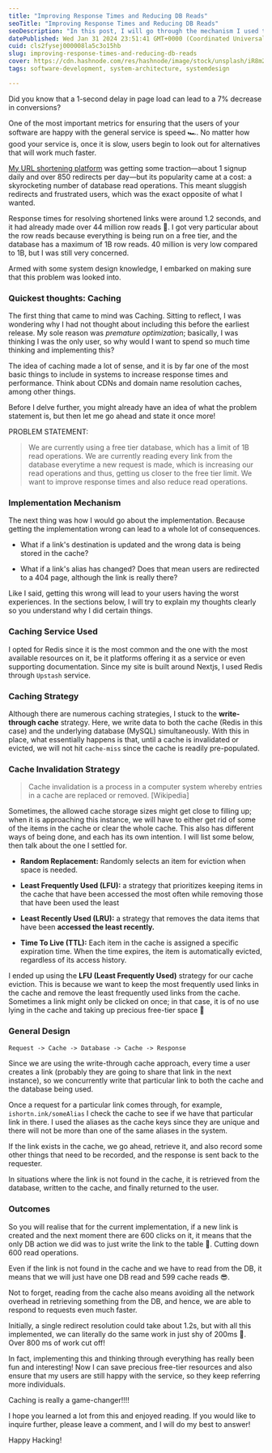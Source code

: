 ```yaml
---
title: "Improving Response Times and Reducing DB Reads"
seoTitle: "Improving Response Times and Reducing DB Reads"
seoDescription: "In this post, I will go through the mechanism I used to reduce databse read operations drastically while improving response times in ishortn.ink"
datePublished: Wed Jan 31 2024 23:51:41 GMT+0000 (Coordinated Universal Time)
cuid: cls2fysej000008la5c3o15hb
slug: improving-response-times-and-reducing-db-reads
cover: https://cdn.hashnode.com/res/hashnode/image/stock/unsplash/iR8m2RRo-z4/upload/4f1c09a3a77a67158ae8f8f12d649f8d.jpeg
tags: software-development, system-architecture, systemdesign

---
```


Did you know that a 1-second delay in page load can lead to a 7% decrease in conversions?

One of the most important metrics for ensuring that the users of your software are happy with the general service is speed 🏎️. No matter how good your service is, once it is slow, users begin to look out for alternatives that will work much faster.

[My URL shortening platform](https://ishortn.ink) was getting some traction—about 1 signup daily and over 850 redirects per day—but its popularity came at a cost: a skyrocketing number of database read operations. This meant sluggish redirects and frustrated users, which was the exact opposite of what I wanted.

Response times for resolving shortened links were around 1.2 seconds, and it had already made over 44 million row reads 🤯. I got very particular about the row reads because everything is being run on a free tier, and the database has a maximum of 1B row reads. 40 million is very low compared to 1B, but I was still very concerned.

Armed with some system design knowledge, I embarked on making sure that this problem was looked into.

### Quickest thoughts: Caching

The first thing that came to mind was Caching. Sitting to reflect, I was wondering why I had not thought about including this before the earliest release. My sole reason was *premature optimization*; basically, I was thinking I was the only user, so why would I want to spend so much time thinking and implementing this?

The idea of caching made a lot of sense, and it is by far one of the most basic things to include in systems to increase response times and performance. Think about CDNs and domain name resolution caches, among other things.

Before I delve further, you might already have an idea of what the problem statement is, but then let me go ahead and state it once more!

PROBLEM STATEMENT:

> We are currently using a free tier database, which has a limit of 1B read operations. We are currently reading every link from the database everytime a new request is made, which is increasing our read operations and thus, getting us closer to the free tier limit. We want to improve response times and also reduce read operations.

### Implementation Mechanism

The next thing was how I would go about the implementation. Because getting the implementation wrong can lead to a whole lot of consequences.

* What if a link's destination is updated and the wrong data is being stored in the cache?
    
* What if a link's alias has changed? Does that mean users are redirected to a 404 page, although the link is really there?
    

Like I said, getting this wrong will lead to your users having the worst experiences. In the sections below, I will try to explain my thoughts clearly so you understand why I did certain things.

### Caching Service Used

I opted for Redis since it is the most common and the one with the most available resources on it, be it platforms offering it as a service or even supporting documentation. Since my site is built around Nextjs, I used Redis through `Upstash` service.

### Caching Strategy

Although there are numerous caching strategies, I stuck to the **write-through cache** strategy. Here, we write data to both the cache (Redis in this case) and the underlying database (MySQL) simultaneously. With this in place, what essentially happens is that, until a cache is invalidated or evicted, we will not hit `cache-miss` since the cache is readily pre-populated.

### Cache Invalidation Strategy

> Cache invalidation is a process in a computer system whereby entries in a cache are replaced or removed. \[Wikipedia\]

Sometimes, the allowed cache storage sizes might get close to filling up; when it is approaching this instance, we will have to either get rid of some of the items in the cache or clear the whole cache. This also has different ways of being done, and each has its own intention. I will list some below, then talk about the one I settled for.

* **Random Replacement:** Randomly selects an item for eviction when space is needed.
    
* **Least Frequently Used (LFU):** a strategy that prioritizes keeping items in the cache that have been accessed the most often while removing those that have been used the least
    
* **Least Recently Used (LRU):** a strategy that removes the data items that have been **accessed the least recently.**
    
* **Time To Live (TTL):** Each item in the cache is assigned a specific expiration time. When the time expires, the item is automatically evicted, regardless of its access history.
    

I ended up using the **LFU (Least Frequently Used)** strategy for our cache eviction. This is because we want to keep the most frequently used links in the cache and remove the least frequently used links from the cache. Sometimes a link might only be clicked on once; in that case, it is of no use lying in the cache and taking up precious free-tier space 🥺

### General Design

```markdown
Request -> Cache -> Database -> Cache -> Response
```

Since we are using the write-through cache approach, every time a user creates a link (probably they are going to share that link in the next instance), so we concurrently write that particular link to both the cache and the database being used.

Once a request for a particular link comes through, for example, `ishortn.ink/someAlias` I check the cache to see if we have that particular link in there. I used the aliases as the cache keys since they are unique and there will not be more than one of the same aliases in the system.

If the link exists in the cache, we go ahead, retrieve it, and also record some other things that need to be recorded, and the response is sent back to the requester.

In situations where the link is not found in the cache, it is retrieved from the database, written to the cache, and finally returned to the user.

### Outcomes

So you will realise that for the current implementation, if a new link is created and the next moment there are 600 clicks on it, it means that the only DB action we did was to just write the link to the table 🤯. Cutting down 600 read operations.

Even if the link is not found in the cache and we have to read from the DB, it means that we will just have one DB read and 599 cache reads 😎.

Not to forget, reading from the cache also means avoiding all the network overhead in retrieving something from the DB, and hence, we are able to respond to requests even much faster.

Initially, a single redirect resolution could take about 1.2s, but with all this implemented, we can literally do the same work in just shy of 200ms 🚀. Over 800 ms of work cut off!

In fact, implementing this and thinking through everything has really been fun and interesting! Now I can save precious free-tier resources and also ensure that my users are still happy with the service, so they keep referring more individuals.

Caching is really a game-changer!!!!

I hope you learned a lot from this and enjoyed reading. If you would like to inquire further, please leave a comment, and I will do my best to answer!

Happy Hacking!